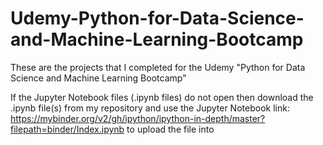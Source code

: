 # Udemy-Python-for-Data-Science-and-Machine-Learning-Bootcamp
These are the projects that I completed for the Udemy "Python for Data Science and Machine Learning Bootcamp"

If the Jupyter Notebook files (.ipynb files) do not open then download the .ipynb file(s) from my repository and use the Jupyter Notebook link: https://mybinder.org/v2/gh/ipython/ipython-in-depth/master?filepath=binder/Index.ipynb to upload the file into
